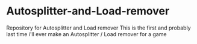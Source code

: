 # Autosplitter-and-Load-remover
Repository for Autosplitter and Load remover
This is the first and probably last time i'll ever make an Autosplitter / Load remover for a game

